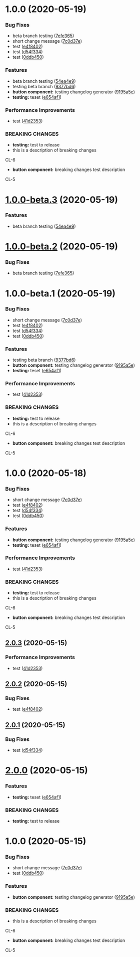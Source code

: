 # 1.0.0 (2020-05-19)


### Bug Fixes

* beta branch testing ([7efe365](http://bitbucket.org/uclaucomm/ucla-bruin-components/commits/7efe365ed2f91a4f41d5ad3117400d64f135baee))
* short change message ([7c0d37e](http://bitbucket.org/uclaucomm/ucla-bruin-components/commits/7c0d37ebf399c2a1e029bac4c3a59113e8cbb81c))
* test ([e4f8402](http://bitbucket.org/uclaucomm/ucla-bruin-components/commits/e4f840285b30f386bfa0bfa41ef247361840152b))
* test ([d54f334](http://bitbucket.org/uclaucomm/ucla-bruin-components/commits/d54f334c5ede562f47d4ea7612d2f2247ee2fb39))
* test ([0ddb450](http://bitbucket.org/uclaucomm/ucla-bruin-components/commits/0ddb450014e228fa983152371c9cbc50dc99ab36))


### Features

* beta branch testing ([54ea4e9](http://bitbucket.org/uclaucomm/ucla-bruin-components/commits/54ea4e912af4a06c34b9763227501923521876b4))
* testing beta branch ([9377bd6](http://bitbucket.org/uclaucomm/ucla-bruin-components/commits/9377bd6fc652d419dcbf871c404bdda3837d2f41))
* **button component:** testing changelog generator ([9195a5e](http://bitbucket.org/uclaucomm/ucla-bruin-components/commits/9195a5e018283ce16d37588ab04044b7fe45ec2b))
* **testing:** teset ([e654af1](http://bitbucket.org/uclaucomm/ucla-bruin-components/commits/e654af17da2bb0399a0700582dc7cc5b1efa2dc2))


### Performance Improvements

* test ([41d2353](http://bitbucket.org/uclaucomm/ucla-bruin-components/commits/41d2353b84c84ccf3c81d4deaba428ef24188ca7))


### BREAKING CHANGES

* **testing:** test to release
* this is a description of breaking changes

CL-6
* **button component:** breaking changes test description

CL-5

# [1.0.0-beta.3](http://bitbucket.org/uclaucomm/ucla-bruin-components/compare/v1.0.0-beta.2...v1.0.0-beta.3) (2020-05-19)


### Features

* beta branch testing ([54ea4e9](http://bitbucket.org/uclaucomm/ucla-bruin-components/commits/54ea4e912af4a06c34b9763227501923521876b4))

# [1.0.0-beta.2](http://bitbucket.org/uclaucomm/ucla-bruin-components/compare/v1.0.0-beta.1...v1.0.0-beta.2) (2020-05-19)


### Bug Fixes

* beta branch testing ([7efe365](http://bitbucket.org/uclaucomm/ucla-bruin-components/commits/7efe365ed2f91a4f41d5ad3117400d64f135baee))

# 1.0.0-beta.1 (2020-05-19)


### Bug Fixes

* short change message ([7c0d37e](http://bitbucket.org/uclaucomm/ucla-bruin-components/commits/7c0d37ebf399c2a1e029bac4c3a59113e8cbb81c))
* test ([e4f8402](http://bitbucket.org/uclaucomm/ucla-bruin-components/commits/e4f840285b30f386bfa0bfa41ef247361840152b))
* test ([d54f334](http://bitbucket.org/uclaucomm/ucla-bruin-components/commits/d54f334c5ede562f47d4ea7612d2f2247ee2fb39))
* test ([0ddb450](http://bitbucket.org/uclaucomm/ucla-bruin-components/commits/0ddb450014e228fa983152371c9cbc50dc99ab36))


### Features

* testing beta branch ([9377bd6](http://bitbucket.org/uclaucomm/ucla-bruin-components/commits/9377bd6fc652d419dcbf871c404bdda3837d2f41))
* **button component:** testing changelog generator ([9195a5e](http://bitbucket.org/uclaucomm/ucla-bruin-components/commits/9195a5e018283ce16d37588ab04044b7fe45ec2b))
* **testing:** teset ([e654af1](http://bitbucket.org/uclaucomm/ucla-bruin-components/commits/e654af17da2bb0399a0700582dc7cc5b1efa2dc2))


### Performance Improvements

* test ([41d2353](http://bitbucket.org/uclaucomm/ucla-bruin-components/commits/41d2353b84c84ccf3c81d4deaba428ef24188ca7))


### BREAKING CHANGES

* **testing:** test to release
* this is a description of breaking changes

CL-6
* **button component:** breaking changes test description

CL-5

# 1.0.0 (2020-05-18)


### Bug Fixes

* short change message ([7c0d37e](https://bitbucket.org/uclaucomm/ucla-bruin-components/commits/7c0d37ebf399c2a1e029bac4c3a59113e8cbb81c))
* test ([e4f8402](https://bitbucket.org/uclaucomm/ucla-bruin-components/commits/e4f840285b30f386bfa0bfa41ef247361840152b))
* test ([d54f334](https://bitbucket.org/uclaucomm/ucla-bruin-components/commits/d54f334c5ede562f47d4ea7612d2f2247ee2fb39))
* test ([0ddb450](https://bitbucket.org/uclaucomm/ucla-bruin-components/commits/0ddb450014e228fa983152371c9cbc50dc99ab36))


### Features

* **button component:** testing changelog generator ([9195a5e](https://bitbucket.org/uclaucomm/ucla-bruin-components/commits/9195a5e018283ce16d37588ab04044b7fe45ec2b))
* **testing:** teset ([e654af1](https://bitbucket.org/uclaucomm/ucla-bruin-components/commits/e654af17da2bb0399a0700582dc7cc5b1efa2dc2))


### Performance Improvements

* test ([41d2353](https://bitbucket.org/uclaucomm/ucla-bruin-components/commits/41d2353b84c84ccf3c81d4deaba428ef24188ca7))


### BREAKING CHANGES

* **testing:** test to release
* this is a description of breaking changes

CL-6
* **button component:** breaking changes test description

CL-5

## [2.0.3](http://bitbucket.org/uclaucomm/ucla-bruin-components/compare/v2.0.2...v2.0.3) (2020-05-15)


### Performance Improvements

* test ([41d2353](http://bitbucket.org/uclaucomm/ucla-bruin-components/commits/41d2353b84c84ccf3c81d4deaba428ef24188ca7))

## [2.0.2](http://bitbucket.org/uclaucomm/ucla-bruin-components/compare/v2.0.1...v2.0.2) (2020-05-15)


### Bug Fixes

* test ([e4f8402](http://bitbucket.org/uclaucomm/ucla-bruin-components/commits/e4f840285b30f386bfa0bfa41ef247361840152b))

## [2.0.1](https://bitbucket.org/uclaucomm/ucla-bruin-components/compare/v2.0.0...v2.0.1) (2020-05-15)


### Bug Fixes

* test ([d54f334](https://bitbucket.org/uclaucomm/ucla-bruin-components/commits/d54f334c5ede562f47d4ea7612d2f2247ee2fb39))

# [2.0.0](http://bitbucket.org/uclaucomm/ucla-bruin-components/compare/v1.0.0...v2.0.0) (2020-05-15)


### Features

* **testing:** teset ([e654af1](http://bitbucket.org/uclaucomm/ucla-bruin-components/commits/e654af17da2bb0399a0700582dc7cc5b1efa2dc2))


### BREAKING CHANGES

* **testing:** test to release

# 1.0.0 (2020-05-15)


### Bug Fixes

* short change message ([7c0d37e](https://bitbucket.org/uclaucomm/ucla-bruin-components/commits/7c0d37ebf399c2a1e029bac4c3a59113e8cbb81c))
* test ([0ddb450](https://bitbucket.org/uclaucomm/ucla-bruin-components/commits/0ddb450014e228fa983152371c9cbc50dc99ab36))


### Features

* **button component:** testing changelog generator ([9195a5e](https://bitbucket.org/uclaucomm/ucla-bruin-components/commits/9195a5e018283ce16d37588ab04044b7fe45ec2b))


### BREAKING CHANGES

* this is a description of breaking changes

CL-6
* **button component:** breaking changes test description

CL-5
